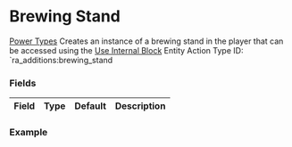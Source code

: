# Brewing Stand
[Power Types](../power_types.md)
Creates an instance of a brewing stand in the player that can be accessed using the [Use Internal Block]() Entity Action
Type ID: `ra_additions:brewing_stand
### Fields
 | Field | Type | Default | Description | 
|---|---|---|---|

### Example
```json

```

